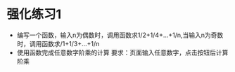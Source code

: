 # 强化练习1

- 编写一个函数，输入n为偶数时，调用函数求1/2+1/4+...+1/n,当输入n为奇数时，调用函数求/1+1/3+...+1/n 
- 使用函数完成任意数字阶乘的计算
  要求：页面输入任意数字，点击按钮后计算阶乘
